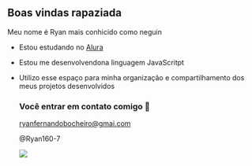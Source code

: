 ## Boas vindas rapaziada 

Meu nome é Ryan mais conhicido como neguin 

- Estou estudando no [Alura](https://www.alura.com.br)
- Estou me desenvolvendona linguagem JavaScritpt
- Utilizo esse espaço para minha organização e compartilhamento dos meus projetos desenvolvidos

  ### Você entrar em contato comigo 📧

  ryanfernandobocheiro@gmai.com

  @Ryan160-7

  ![](https://media1.tenor.com/m/WeR1fN4iik8AAAAd/neymar-neymar-jr.gif)
  
